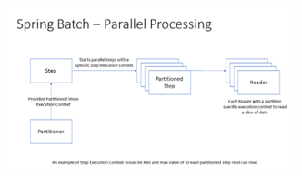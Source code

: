 ![Spring Batch Parallel Processing @high-level](https://github.com/sudo-p/SpringBatchPartitionedJobSample/blob/master/SpringBatchParallelProcessing.png)
